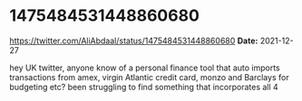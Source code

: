 # 1475484531448860680
https://twitter.com/AliAbdaal/status/1475484531448860680
**Date:** 2021-12-27

hey UK twitter, anyone know of a personal finance tool that auto imports transactions from amex, virgin Atlantic credit card, monzo and Barclays for budgeting etc? been struggling to find something that incorporates all 4
